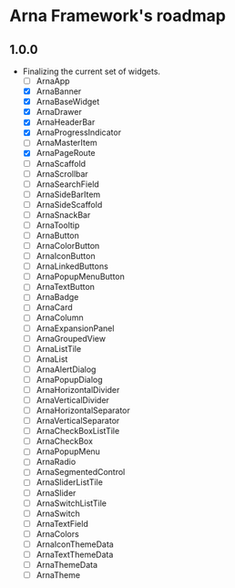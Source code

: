 # Arna Framework's roadmap

## 1.0.0

- Finalizing the current set of widgets.
  - [ ] ArnaApp
  - [x] ArnaBanner
  - [x] ArnaBaseWidget
  - [x] ArnaDrawer
  - [x] ArnaHeaderBar
  - [x] ArnaProgressIndicator
  - [ ] ArnaMasterItem
  - [x] ArnaPageRoute
  - [ ] ArnaScaffold
  - [ ] ArnaScrollbar
  - [ ] ArnaSearchField
  - [ ] ArnaSideBarItem
  - [ ] ArnaSideScaffold
  - [ ] ArnaSnackBar
  - [ ] ArnaTooltip
  - [ ] ArnaButton
  - [ ] ArnaColorButton
  - [ ] ArnaIconButton
  - [ ] ArnaLinkedButtons
  - [ ] ArnaPopupMenuButton
  - [ ] ArnaTextButton
  - [ ] ArnaBadge
  - [ ] ArnaCard
  - [ ] ArnaColumn
  - [ ] ArnaExpansionPanel
  - [ ] ArnaGroupedView
  - [ ] ArnaListTile
  - [ ] ArnaList
  - [ ] ArnaAlertDialog
  - [ ] ArnaPopupDialog
  - [ ] ArnaHorizontalDivider
  - [ ] ArnaVerticalDivider
  - [ ] ArnaHorizontalSeparator
  - [ ] ArnaVerticalSeparator
  - [ ] ArnaCheckBoxListTile
  - [ ] ArnaCheckBox
  - [ ] ArnaPopupMenu
  - [ ] ArnaRadio
  - [ ] ArnaSegmentedControl
  - [ ] ArnaSliderListTile
  - [ ] ArnaSlider
  - [ ] ArnaSwitchListTile
  - [ ] ArnaSwitch
  - [ ] ArnaTextField
  - [ ] ArnaColors
  - [ ] ArnaIconThemeData
  - [ ] ArnaTextThemeData
  - [ ] ArnaThemeData
  - [ ] ArnaTheme
